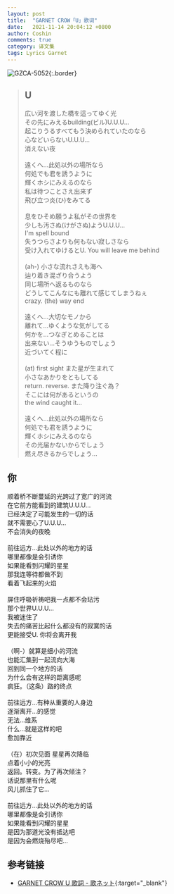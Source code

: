 ```yaml
---
layout: post
title:  "GARNET CROW「U」歌词"
date:   2021-11-14 20:04:12 +0800
author: Coshin
comments: true
category: 译文集
tags: Lyrics Garnet
---
```

![GZCA-5052](https://ganekuro.github.io/images/discography/album/GZCA-5052.jpg){:.border}

<blockquote class="original">
  <h2>U</h2>
  <p>
    広い河を渡した橋を這ってゆく光<br>
    その先にみえるbuilding(ビル)U.U.U...<br>
    起こりうるすべてもう決められていたのなら<br>
    心などいらないU.U.U...<br>
    消えない夜<br>
    <br>
    遠くへ…此処以外の場所なら<br>
    何処でも君を誘うように<br>
    輝くホシにみえるのなら<br>
    私は待つことさえ出来ず<br>
    飛び立つ炎(ひ)をみてる<br>
    <br>
    息をひそめ願うよ私がその世界を<br>
    少しも汚さぬ(けがさぬ)ようU.U.U...<br>
    I'm spell bound<br>
    失うつらさよりも何もない寂しさなら<br>
    受け入れてゆけるとU. You will leave me behind<br>
    <br>
    (ah-) 小さな流れさえも海へ<br>
    辿り着き混ざり合うよう<br>
    同じ場所へ返るものなら<br>
    どうしてこんなにも離れて感じてしまうねぇ<br>
    crazy. (the) way end<br>
    <br>
    遠くへ…大切なモノから<br>
    離れて…ゆくような気がしてる<br>
    何かを…つなぎとめることは<br>
    出来ない…そうゆうものでしょう<br>
    近づいてく程に<br>
    <br>
    (at) first sight また星が生まれて<br>
    小さなあかりをともしてる<br>
    return. reverse. また降り注ぐ為？<br>
    そこには何があるというの<br>
    the wind caught it...<br>
    <br>
    遠くへ…此処以外の場所なら<br>
    何処でも君を誘うように<br>
    輝くホシにみえるのなら<br>
    その光届かないからでしょう<br>
    燃え尽きるからでしょう…
  </p>
</blockquote>

<div class="translation">
  <h2>你</h2>
  <p>
    顺着桥不断蔓延的光跨过了宽广的河流<br>
    在它前方能看到的建筑U.U.U...<br>
    已经决定了可能发生的一切的话<br>
    就不需要心了U.U.U...<br>
    不会消失的夜晚<br>
    <br>
    前往远方…此处以外的地方的话<br>
    哪里都像是会引诱你<br>
    如果能看到闪耀的星星<br>
    那我连等待都做不到<br>
    看着飞起来的火焰<br>
    <br>
    屏住呼吸祈祷吧我一点都不会玷污<br>
    那个世界U.U.U...<br>
    我被迷住了<br>
    失去的痛苦比起什么都没有的寂寞的话<br>
    更能接受U. 你将会离开我<br>
    <br>
    （啊-）就算是细小的河流<br>
    也能汇集到一起流向大海<br>
    回到同一个地方的话<br>
    为什么会有这样的距离感呢<br>
    疯狂。（这条）路的终点<br>
    <br>
    前往远方…有种从重要的人身边<br>
    逐渐离开…的感觉<br>
    无法…维系<br>
    什么…就是这样的吧<br>
    愈加靠近<br>
    <br>
    （在）初次见面 星星再次降临<br>
    点着小小的光亮<br>
    返回。转变。为了再次倾注？<br>
    话说那里有什么呢<br>
    风儿抓住了它…<br>
    <br>
    前往远方…此处以外的地方的话<br>
    哪里都像是会引诱你<br>
    如果能看到闪耀的星星<br>
    是因为那道光没有抵达吧<br>
    是因为会燃烧殆尽吧…
  </p>
</div>

## 参考链接

* [GARNET CROW U 歌詞 - 歌ネット](https://www.uta-net.com/song/25898/){:target="_blank"}
